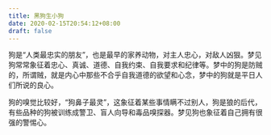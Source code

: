 ```yaml
---
title: 黑狗生小狗
date: 2020-02-15T20:54:12+08:00
draft: false
---
```


狗是“人类最忠实的朋友”，也是最早的家养动物，对主人忠心，对敌人凶狠。梦见狗常常象征着忠心、真诚、道德、自我约束、自我要求和纪律等。梦中的狗是防贼的，所谓贼，就是内心中那些不合乎自我道德的欲望和心念，梦中的狗就是平日人们所说的良心。


狗的嗅觉比较好，“狗鼻子最灵”，这象征着某些事情瞒不过别人，狗是狼的后代，有些品种的狗被训练成警卫、盲人向导和毒品嗅探器。梦见狗也象征着自己拥有很强的警惕心。